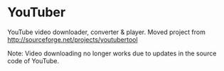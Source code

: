 YouTuber
========

YouTube video downloader, converter &amp; player. Moved project from http://sourceforge.net/projects/youtubertool


Note: Video downloading no longer works due to updates in the source code of YouTube.
